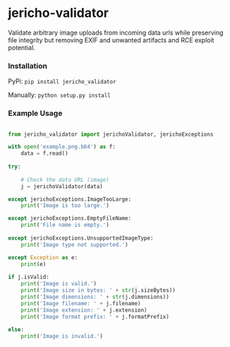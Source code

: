 # jericho-validator
 Validate arbitrary image uploads from incoming data urls while preserving file integrity but removing EXIF and unwanted artifacts and RCE exploit potential.

### Installation
PyPi: `pip install jericho_validator`

Manually: `python setup.py install`

 ### Example Usage
```python

from jericho_validator import jerichoValidator, jerichoExceptions

with open('example.png.b64') as f:
    data = f.read()
    
try:
    
    # Check the data URL (image)
    j = jerichoValidator(data)

except jerichoExceptions.ImageTooLarge:
    print('Image is too large.')

except jerichoExceptions.EmptyFileName:
    print('File name is empty.')
    
except jerichoExceptions.UnsupportedImageType:
    print('Image type not supported.')

except Exception as e:
    print(e)
    
if j.isValid:
    print('Image is valid.')
    print('Image size in bytes: ' + str(j.sizeBytes))
    print('Image dimensions: ' + str(j.dimensions))
    print('Image filename: ' + j.filename)
    print('Image extension: ' + j.extension)
    print('Image format prefix: ' + j.formatPrefix)
    
else:
    print('Image is invalid.')

```